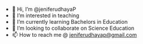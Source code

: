 - 👋 Hi, I’m @jeniferudhayaP
- 👀 I’m interested in teaching
- 🌱 I’m currently learning Bachelors in Education
- 💞️ I’m looking to collaborate on Science Education
- 📫 How to reach me @ jeniferudhayap@gmail.com

<!---
jeniferU/jeniferU is a ✨ special ✨ repository because its `README.md` (this file) appears on your GitHub profile.
You can click the Preview link to take a look at your changes.
--->
